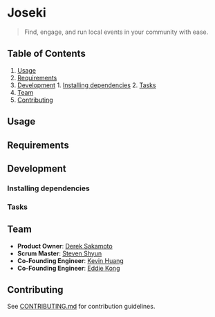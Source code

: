 # Joseki #
> Find, engage, and run local events in your community with ease.

## Table of Contents ##
  1. [Usage](#usage)
  2. [Requirements](#requirements)
  3. [Development](#development)
    1. [Installing dependencies](#installing-dependencies)
    2. [Tasks](#tasks)
  4. [Team](#team)
  5. [Contributing](#contributing)

## Usage ##

## Requirements ##

## Development ##

### Installing dependencies ###

### Tasks ###

## Team ##

  - __Product Owner__: [Derek Sakamoto](https://github.com/dmsakamoto)
  - __Scrum Master__: [Steven Shyun](https://github.com/stevenshuhyo)
  - __Co-Founding Engineer__: [Kevin Huang](https://github.com/kevhuang)
  - __Co-Founding Engineer__: [Eddie Kong](https://github.com/ekong2)

## Contributing ##

See [CONTRIBUTING.md](CONTRIBUTING.md) for contribution guidelines.